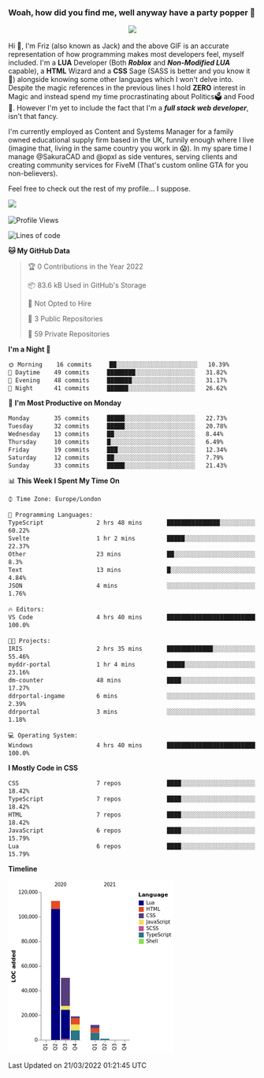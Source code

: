 ### Woah, how did you find me, well anyway have a party popper 🎉

<p align="center">
  <img  src="https://66.media.tumblr.com/d2766024a15e8c140bf20f314664eed2/d1615166bf58615c-d8/s400x600/aabc473a64edc43599d5345fd1e9e792d66ecc48.gifv">
</p>

Hi :wave:, I'm Friz (also known as Jack) and the above GIF is an accurate representation of how programming makes most developers feel, myself included. I'm a **LUA** Developer (Both ***Roblox*** and ***Non-Modified LUA*** capable), a **HTML** Wizard and a **CSS** Sage (SASS is better and you know it :pray:) alongside knowing some other languages which I won't delve into. Despite the magic references in the previous lines I hold **ZERO** interest in Magic and instead spend my time procrastinating about Politics🗳️ and Food🍔. However I'm yet to include the fact that I'm a ***full stack web developer***, isn't that fancy.

I'm currently employed as Content and Systems Manager for a family owned educational supply firm based in the UK, funnily enough where I live (imagine that, living in the same country you work in 😱). In my spare time I manage @SakuraCAD and @opxl as side ventures, serving clients and creating community services for FiveM (That's custom online GTA for you non-believers).

Feel free to check out the rest of my profile... I suppose.

<a href="https://github.com/anuraghazra/github-readme-stats">
  <img  src="https://github-readme-stats.vercel.app/api?username=JackOPXL&count_private=true&show_icons=true&theme=tokyonight" />
</a>



<!--START_SECTION:waka-->
![Profile Views](http://img.shields.io/badge/Profile%20Views-0-blue)

![Lines of code](https://img.shields.io/badge/From%20Hello%20World%20I%27ve%20Written-197%20Thousand%20lines%20of%20code-blue)

**🐱 My GitHub Data** 

> 🏆 0 Contributions in the Year 2022
 > 
> 📦 83.6 kB Used in GitHub's Storage 
 > 
> 🚫 Not Opted to Hire
 > 
> 📜 3 Public Repositories 
 > 
> 🔑 59 Private Repositories  
 > 
**I'm a Night 🦉** 

```text
🌞 Morning    16 commits     ██░░░░░░░░░░░░░░░░░░░░░░░   10.39% 
🌆 Daytime    49 commits     ████████░░░░░░░░░░░░░░░░░   31.82% 
🌃 Evening    48 commits     ███████░░░░░░░░░░░░░░░░░░   31.17% 
🌙 Night      41 commits     ██████░░░░░░░░░░░░░░░░░░░   26.62%

```
📅 **I'm Most Productive on Monday** 

```text
Monday       35 commits     █████░░░░░░░░░░░░░░░░░░░░   22.73% 
Tuesday      32 commits     █████░░░░░░░░░░░░░░░░░░░░   20.78% 
Wednesday    13 commits     ██░░░░░░░░░░░░░░░░░░░░░░░   8.44% 
Thursday     10 commits     █░░░░░░░░░░░░░░░░░░░░░░░░   6.49% 
Friday       19 commits     ███░░░░░░░░░░░░░░░░░░░░░░   12.34% 
Saturday     12 commits     ██░░░░░░░░░░░░░░░░░░░░░░░   7.79% 
Sunday       33 commits     █████░░░░░░░░░░░░░░░░░░░░   21.43%

```


📊 **This Week I Spent My Time On** 

```text
⌚︎ Time Zone: Europe/London

💬 Programming Languages: 
TypeScript               2 hrs 48 mins       ███████████████░░░░░░░░░░   60.22% 
Svelte                   1 hr 2 mins         █████░░░░░░░░░░░░░░░░░░░░   22.37% 
Other                    23 mins             ██░░░░░░░░░░░░░░░░░░░░░░░   8.3% 
Text                     13 mins             █░░░░░░░░░░░░░░░░░░░░░░░░   4.84% 
JSON                     4 mins              ░░░░░░░░░░░░░░░░░░░░░░░░░   1.76%

🔥 Editors: 
VS Code                  4 hrs 40 mins       █████████████████████████   100.0%

🐱‍💻 Projects: 
IRIS                     2 hrs 35 mins       █████████████░░░░░░░░░░░░   55.46% 
myddr-portal             1 hr 4 mins         █████░░░░░░░░░░░░░░░░░░░░   23.16% 
dm-counter               48 mins             ████░░░░░░░░░░░░░░░░░░░░░   17.27% 
ddrportal-ingame         6 mins              ░░░░░░░░░░░░░░░░░░░░░░░░░   2.39% 
ddrportal                3 mins              ░░░░░░░░░░░░░░░░░░░░░░░░░   1.18%

💻 Operating System: 
Windows                  4 hrs 40 mins       █████████████████████████   100.0%

```

**I Mostly Code in CSS** 

```text
CSS                      7 repos             ████░░░░░░░░░░░░░░░░░░░░░   18.42% 
TypeScript               7 repos             ████░░░░░░░░░░░░░░░░░░░░░   18.42% 
HTML                     7 repos             ████░░░░░░░░░░░░░░░░░░░░░   18.42% 
JavaScript               6 repos             ████░░░░░░░░░░░░░░░░░░░░░   15.79% 
Lua                      6 repos             ████░░░░░░░░░░░░░░░░░░░░░   15.79%

```


**Timeline**

![Chart not found](https://raw.githubusercontent.com/JackOPXL/JackOPXL/master/charts/bar_graph.png) 


 Last Updated on 21/03/2022 01:21:45 UTC
<!--END_SECTION:waka-->

